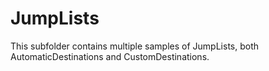 # JumpLists

This subfolder contains multiple samples of JumpLists, both AutomaticDestinations and CustomDestinations.
